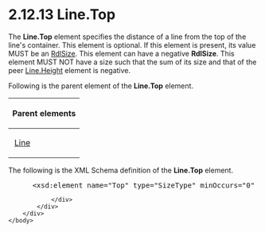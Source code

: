 <html dir="LTR" xmlns:mshelp="http://msdn.microsoft.com/mshelp" xmlns:ddue="http://ddue.schemas.microsoft.com/authoring/2003/5" xmlns:xlink="http://www.w3.org/1999/xlink" xmlns:tool="http://www.microsoft.com/tooltip">
    <head>
        <meta http-equiv="Content-Type" content="text/html; CHARSET=utf-8"></meta>
        <meta name="save" content="history"></meta>
        <title>2.12.13 Line.Top</title>
        <xml>
            <mshelp:toctitle title="2.12.13 Line.Top"></mshelp:toctitle>
            <mshelp:rltitle title="[MS-RDL]: Line.Top"></mshelp:rltitle>
            <mshelp:keyword index="A" term="9b585cf3-334b-42a1-b841-e776dacfe6a4"></mshelp:keyword>
            <mshelp:attr name="DCSext.ContentType" value="open specification"></mshelp:attr>
            <mshelp:attr name="AssetID" value="9b585cf3-334b-42a1-b841-e776dacfe6a4"></mshelp:attr>
            <mshelp:attr name="TopicType" value="kbRef"></mshelp:attr>
            <mshelp:attr name="DCSext.Title" value="[MS-RDL]: Line.Top" />
        </xml>
    </head>
    <body>
        <div id="header">
            <h1 class="heading">2.12.13 Line.Top</h1>
        </div>
        <div id="mainSection">
            <div id="mainBody">
                <div id="allHistory" class="saveHistory"></div>
                <div id="sectionSection0" class="section" name="collapseableSection">
                    

<p>The <b>Line.Top</b> element specifies the distance of a line
from the top of the line's container. This element is optional. If this element
is present, its value MUST be an <a href="b40c092e-4fe5-4f7b-a0bf-c98df1361c90.md">RdlSize</a>. This element can
have a negative <b>RdlSize</b>. This element MUST NOT have a size such that the
sum of its size and that of the peer <a href="c10b71f1-9fd1-467e-9027-8ba09d948965.md">Line.Height</a> element is
negative.</p>

<p>Following is the parent element of the <b>Line.Top</b>
element.</p>

<table>
 <thead>
  <tr>
   <th>
   <p>Parent elements</p>
   </th>
  </tr>
 </thead>
 <tr>
  <td>
  <p> <a href="58c7b460-38b6-4039-afae-82c27404e241.md">Line</a>
  </p>
  </td>
 </tr>
</table>

<p>The following is the XML Schema definition of the <b>Line.Top</b>
element.</p>

<dl>
<dd>
<div><pre> &lt;xsd:element name=&quot;Top&quot; type=&quot;SizeType&quot; minOccurs=&quot;0&quot; /&gt;
</pre></div>
</dd></dl>


                </div>
            </div>
        </div>
    </body>
</html>
